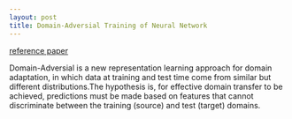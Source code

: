 ```yaml
---
layout: post
title: Domain-Adversial Training of Neural Network
---
```

[reference paper](https://arxiv.org/pdf/1505.07818.pdf)

Domain-Adversial is a new representation learning approach for domain adaptation, in which data at training and test time come from similar but different distributions.The hypothesis is, for effective domain transfer to be achieved, predictions must be made based on features that cannot discriminate between the training (source) and test (target) domains.
